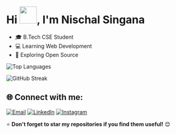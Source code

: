 # Hi <img src="https://media.giphy.com/media/hvRJCLFzcasrR4ia7z/giphy.gif" width="45px">, I'm Nischal Singana 

- 🎓 B.Tech CSE Student
- 💻 Learning Web Development
- 🚀 Exploring Open Source

![Top Languages](https://github-readme-stats.vercel.app/api/top-langs/?username=KL2400030188&layout=compact&theme=dark&cache_seconds=86400)

![GitHub Streak](https://github-readme-streak-stats.herokuapp.com/?user=KL2400030188&theme=dark&theme=dark&cache_seconds=86400)

## 🌐 Connect with me:
[![Email](https://img.shields.io/badge/Email-D14836?style=for-the-badge&logo=gmail&logoColor=white)](mailto:singananischal@gmail.com)
[![LinkedIn](https://img.shields.io/badge/LinkedIn-0077B5?style=for-the-badge&logo=linkedin&logoColor=white)](https://www.linkedin.com/in/singananischal/)
[![Instagram](https://img.shields.io/badge/Instagram-E4405F?style=for-the-badge&logo=instagram&logoColor=white)](https://www.instagram.com/nischal_singana/)

⭐ **Don't forget to star my repositories if you find them useful!** 😊
